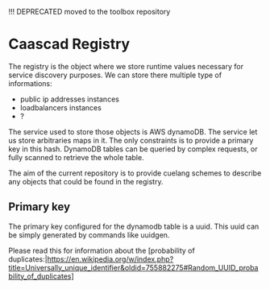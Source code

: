 !!! DEPRECATED
    moved to the toolbox repository

Caascad Registry
================
The registry is the object where we store runtime values necessary for service discovery purposes.
We can store there multiple type of informations:
 * public ip addresses instances
 * loadbalancers instances
 * ?

The service used to store those objects is AWS dynamoDB. The service let us store arbitraries maps in it. The only constraints is to provide a primary key in this hash.
DynamoDB tables can be queried by complex requests, or fully scanned to retrieve the whole table.

The aim of the current repository is to provide cuelang schemes to describe any objects that could be found in the registry.

Primary key
-----------
The primary key configured for the dynamodb table is a uuid. This uuid can be simply generated by commands like uuidgen.

Please read this for information about the [probability of duplicates:|https://en.wikipedia.org/w/index.php?title=Universally_unique_identifier&oldid=755882275#Random_UUID_probability_of_duplicates]
